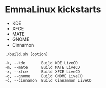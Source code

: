 # EmmaLinux kickstarts

* KDE
* XFCE
* MATE
* GNOME
* Cinnamon

```
./build.sh [option]

-k, --kde       Build KDE LiveCD
-m, --mate      Build MATE LiveCD
-x, --xfce      Build XFCE LiveCD
-g, --gnome     Build GNOME LiveCD
-c, --cinnamon  Build Cinnammon LiveCD
```